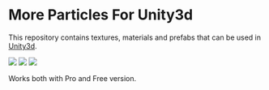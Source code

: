 More Particles For Unity3d
================================

This repository contains textures, materials and prefabs that can be used in [Unity3d](http://unity3d.com/). 

![](https://raw.github.com/archdragon/unity-more-particles/master/Screenshots/stars2.jpg)
![](https://raw.github.com/archdragon/unity-more-particles/master/Screenshots/stars.jpg)
![](https://raw.github.com/archdragon/unity-more-particles/master/Screenshots/hearts.jpg)

Works both with Pro and Free version.